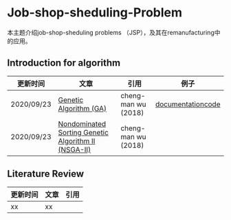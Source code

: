 # Job-shop-sheduling-Problem
本主题介绍job-shop-sheduling problems （JSP），及其在remanufacturing中的应用。
## Introduction for algorithm
| 更新时间| 文章 | 引用 | 例子 |
| --- | --- | --- | --- |
| 2020/09/23 | [Genetic Algorithm (GA)](https://github.com/wurmen/Genetic-Algorithm-for-Job-Shop-Scheduling-and-NSGA-II/blob/master/introduction/GA/GA.md) |cheng-man wu (2018)| [documentation](https://github.com/wurmen/Genetic-Algorithm-for-Job-Shop-Scheduling-and-NSGA-II/blob/master/implementation%20with%20python/GA-flowshop/GA%20for%20flow%20shop%20problem.md)[code](https://github.com/Yufan6/Job-shop-sheduling-Problem/blob/master/introduction/JSP_GA.py)|
| 2020/09/23 | [Nondominated Sorting Genetic Algorithm II (NSGA-II)](https://github.com/wurmen/Genetic-Algorithm-for-Job-Shop-Scheduling-and-NSGA-II/blob/master/introduction/NSGA-II/NSGA-II.md) |cheng-man wu (2018)| |
## Literature Review
| 更新时间| 文章 | 引用 |
| --- | --- | --- |
| xx | xx ||xx |
